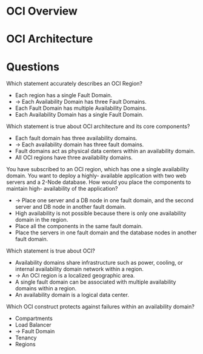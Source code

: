 # OCI Overview

# OCI Architecture

# Questions

Which statement accurately describes an OCI Region?
* Each region has a single Fault Domain.
* -> Each Availability Domain has three Fault Domains.
* Each Fault Domain has multiple Availability Domains.
* Each Availability Domain has a single Fault Domain.

Which statement is true about OCI architecture and its core components?
* Each fault domain has three availability domains.
* -> Each availability domain has three fault domains.
* Fault domains act as physical data centers within an availability domain.
* All OCI regions have three availability domains.

You have subscribed to an OCI region, which has one a single availability domain. You want to deploy a highly- available application with two web servers and a 2-Node database.
How would you place the components to maintain high- availability of the application?
* -> Place one server and a DB node in one fault domain, and the second server and DB node in another fault domain.
* High availability is not possible because there is only one availability domain in the region.
* Place all the components in the same fault domain.
* Place the servers in one fault domain and the database nodes in another fault domain.

Which statement is true about OCI?
* Availability domains share infrastructure such as power, cooling, or internal availability domain network within a region.
* -> An OCI region is a localized geographic area.
* A single fault domain can be associated with multiple availability domains within a region.
* An availability domain is a logical data center.

Which OCI construct protects against failures within an availability domain?
* Compartments
* Load Balancer
* -> Fault Domain
* Tenancy
* Regions